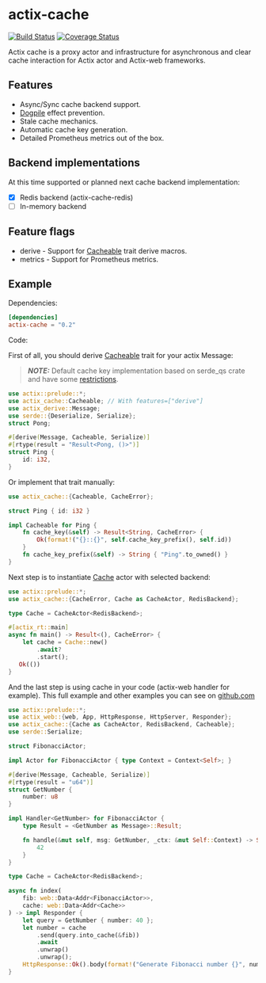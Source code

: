 # actix-cache

[![Build Status](https://travis-ci.org/rambler-digital-solutions/actix-cache.svg?branch=master)](https://travis-ci.org/rambler-digital-solutions/actix-cache)
[![Coverage Status](https://coveralls.io/repos/github/rambler-digital-solutions/actix-cache/badge.svg?branch=master)](https://coveralls.io/github/rambler-digital-solutions/actix-cache?branch=master)

Actix cache is a proxy actor and infrastructure for asynchronous and clear cache interaction for Actix actor and Actix-web frameworks.

## Features
* Async/Sync cache backend support.
* [Dogpile] effect prevention.
* Stale cache mechanics.
* Automatic cache key generation.
* Detailed Prometheus metrics out of the box.

## Backend implementations

At this time supported or planned next cache backend implementation:
- [x] Redis backend (actix-cache-redis)
- [ ] In-memory backend

## Feature flags
* derive - Support for [Cacheable] trait derive macros.
* metrics - Support for Prometheus metrics.

## Example

Dependencies:

```toml
[dependencies]
actix-cache = "0.2"
```

Code:

First of all, you should derive [Cacheable] trait for your actix Message:

> **_NOTE:_** Default cache key implementation based on serde_qs crate
> and have some [restrictions](https://docs.rs/serde_qs/latest/serde_qs/#supported-types).


```rust
use actix::prelude::*;
use actix_cache::Cacheable; // With features=["derive"]
use actix_derive::Message;
use serde::{Deserialize, Serialize};
struct Pong;

#[derive(Message, Cacheable, Serialize)]
#[rtype(result = "Result<Pong, ()>")]
struct Ping {
    id: i32,
}
```
Or implement that trait manually:

```rust
use actix_cache::{Cacheable, CacheError};

struct Ping { id: i32 }

impl Cacheable for Ping {
    fn cache_key(&self) -> Result<String, CacheError> {
        Ok(format!("{}::{}", self.cache_key_prefix(), self.id))
    }
    fn cache_key_prefix(&self) -> String { "Ping".to_owned() }
}
```
Next step is to instantiate [Cache] actor with selected backend:

```rust
use actix::prelude::*;
use actix_cache::{CacheError, Cache as CacheActor, RedisBackend};

type Cache = CacheActor<RedisBackend>;

#[actix_rt::main]
async fn main() -> Result<(), CacheError> {
    let cache = Cache::new()
        .await?
        .start();
   Ok(())
}
```

And the last step is using cache in your code (actix-web handler for example).
This full example and other examples you can see on [github.com](https://github.com/rambler-digital-solutions/actix-cache/blob/master/examples/actix_web.rs)

```rust
use actix::prelude::*;
use actix_web::{web, App, HttpResponse, HttpServer, Responder};
use actix_cache::{Cache as CacheActor, RedisBackend, Cacheable};
use serde::Serialize;

struct FibonacciActor;

impl Actor for FibonacciActor { type Context = Context<Self>; }

#[derive(Message, Cacheable, Serialize)]
#[rtype(result = "u64")]
struct GetNumber {
    number: u8
}

impl Handler<GetNumber> for FibonacciActor {
    type Result = <GetNumber as Message>::Result;

    fn handle(&mut self, msg: GetNumber, _ctx: &mut Self::Context) -> Self::Result {
        42
    }
}

type Cache = CacheActor<RedisBackend>;

async fn index(
    fib: web::Data<Addr<FibonacciActor>>,
    cache: web::Data<Addr<Cache>>
) -> impl Responder {
    let query = GetNumber { number: 40 };
    let number = cache
        .send(query.into_cache(&fib))
        .await
        .unwrap()
        .unwrap();
    HttpResponse::Ok().body(format!("Generate Fibonacci number {}", number))
}
```


[Dogpile]: https://www.sobstel.org/blog/preventing-dogpile-effect/
[Cacheable]: https://docs.rs/actix-cache/latest/actix-cache/cache/trait.Cacheable.html
[Cache]: https://docs.rs/actix-cache/latest/actix-cache/actor/struct.Cache.html
